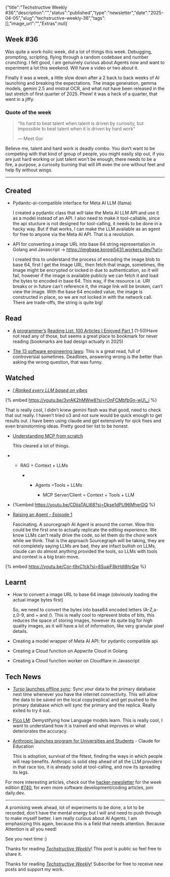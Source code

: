{"title":"Techstructive Weekly #36","description":"","status":"published","type":"newsletter","date":"2025-04-05","slug":"techstructive-weekly-36","tags":[],"image_url":"","Extras":null}


## Week #36

Was quite a work-holic week, did a lot of things this week. Debugging, prompting, scripting, flying through a random codebase and number crunching. I felt good, I am genuinely curious about Agents now and want to experiment a lot this weekend. Will have a video or two about it.

Finally it was a week, a little slow down after a 2 back to back weeks of AI launching and breaking the expectations. The image generation, gemma models, gemini 2.5 and mistral OCR, and what not have been released in the last stretch of first quarter of 2025. Phew! it was a heck of a quarter, that went in a jiffy.

### Quote of the week

> “Its hard to beat talent when talent is driven by curiosity, but impossible to beat talent when it is driven by hard work“
> 
> — Meet Gor

Believe me, talent and hard work is deadly combo. You don’t want to be competing with that kind of group of people, you might easily slip out, if you are just hard working or just talent won’t be enough, there needs to be a fire, a purpose, a curiosity burning that will lift even the one without feet and help fly without wings.

---

## Created

* Pydanitc-ai-compatible interface for Meta AI LLM (llama)
    
    I created a pydantic class that will take the Meta AI LLM API and use it as a model instead of an API. I also need to make it tool-callable, since the api stucture is not designed for tool-calling, it needs to be done in a hacky way. But if that works, I can make the LLM available as an agent for free to anyone via the Meta AI API. That is a revolution.
    
* API for converting a image URL into base 64 string representation in Golang and Javascript → https://imgbase.korogi5431.workers.dev/?url=
    
    I created this to understand the process of encoding the image blob to base 64, first I get the Image URL, then fetch that image, sometimes, the Image might be encrypted or locked in due to authentication, so it will fail, however if the image is available publicly we can fetch it and load the bytes to encoded in base 64. This way, if the resource i.e. URI breaks or in future can’t reference it, the image link will be broken, can’t view the image. With the base 64 encoded value, the image is constructed in place, so we are not locked in with the network call. There are trade-offs, the string is quite big!
    

## Read

* [A](https://www.piglei.com/articles/en-programmer-reading-list-part-one/?ref=dailydev) [programmer’s](https://www.piglei.com/articles/en-programmer-reading-list-part-one/?ref=dailydev) [Reading List: 100 Articles I Enjoyed Part 1](https://www.piglei.com/articles/en-programmer-reading-list-part-one/?ref=dailydev) (1-50)Have not read any of those, but seems a great place to bookmark for never reading (bookmarks are bad design actually in 2025)
    
* [The 13 software engineering laws](https://open.substack.com/pub/zaidesanton/p/the-13-software-engineering-laws): This is a great read, full of controversial sometimes. Deadlines, answering wrong is the better than asking the wrong question, that was funny.
    

## Watched

* [*I Ranked every LLM based on vibes*](https://youtu.be/3yrAK2hMWw8?si=rOnFCMbfbGn-wU_j)
    

{% embed https://youtu.be/3yrAK2hMWw8?si=rOnFCMbfbGn-wU\_j %}

That is really cool, I didn’t knew gemini flash was that good, need to check that out really. I haven’t tried o3 and not sure would be quick enough to get results out. I have been using claude and gpt extensively for qick fixes and even brainstorming ideas. Pretty good tier list to be honest.

* [Understanding MCP from scratch](https://youtu.be/CDjjaTALI68?si=Dkse1dPU96MherDQ)
    
    This cleared a lot of things.
    
* * RAG = Context + LLMs
        
    * * Agents =Tools + LLMs
            
        * MCP Server/Client = Context + Tools + LLM
            
* {%embed https://youtu.be/CDjjaTALI68?si=Dkse1dPU96MherDQ %}
    
* [Raising an Agent - Episode 1](https://youtu.be/Cor-t9xC1ck?si=8SuaiF8kHdI8hrQw)
    
    Fascinating. A sourcegraph AI Agent is around the corner. Wow this could be the first one to actually replicate the editing experience. We know LLMs can’t really drive the code, so let them do the chore work while we think. That is the approach Sourcegraph will be taking, they are not completely saying LLMs are bad, they are infact bullish on LLMs, claude can do almost anything provided the tools, so LLMs with tools and context is a big brain move.
    

{% embed https://youtu.be/Cor-t9xC1ck?si=8SuaiF8kHdI8hrQw %}

## Learnt

* How to convert a image URL to base 64 image (obviously loading the actual image bytes first)
    
    So, we need to convert the bytes into base64 encoded letters (A-Z,a-z,0-9, and + and /). This is really cool to represent blobs of bits, this reduces the space of storing images, however its quite big for high quality images, as it will have a lot of information, like very granular pixel details.
    
* Creating a model wrapper of Meta AI API: for pydantic compatible api
    
* Creating a Cloud function on Appwrite Cloud in Golang
    
* Creating a Cloud function worker on Cloudflare in Javascript
    

## Tech News

* [*Turso* launches offline sync](https://turso.tech/blog/turso-offline-sync-public-beta): Sync your data to the primary database next time whenever you have the internet connectivity. This will allow the data to be saved on the local copy(replica) and get pushed to the primary database which will sync the primary and the replica. Really exited to try it out.
    
* [Pico LM](https://www.picolm.io/): Demystifying how Language models learn. This is really cool, I want to understand how it is trained and what improves or what deteriorates the accuracy.
    
* [Anthropic launches program for Universities and Students](https://www.anthropic.com/news/introducing-claude-for-education) - Claude for Education
    
    This is adoption, survival of the fittest, finding the ways in which people will reap benefits. Anthropic is solid step ahead of all the LLM providers in that race too, it is already solid at tool-calling, and now its spreading its legs.
    

For more interesting articles, check out the [hacker-newsletter](https://buttondown.com/hacker-newsletter/archive/hacker-newsletter-740/) for the week edition [#740](https://buttondown.com/hacker-newsletter/archive/hacker-newsletter-740/), for even more software development/coding articles, join daily.dev.

---

A promising week ahead, lot of experiments to be done, a lot to be recorded, don’t have the mental energy but I will and need to push through to make myself better. I am really curious about AI Agents, I am emphasizing this again, because this is a field that needs attention. Because Attention is all you need!

See you next time :)

Thanks for reading [*Techstructive Weekly*](https://techstructively.substack.com/)! This post is public so feel free to share it.

Thanks for reading [*Techstructive Weekly*](https://techstructively.substack.com/)! Subscribe for free to receive new posts and support my work.
